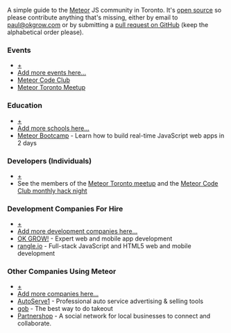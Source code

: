 A simple guide to the [Meteor](https://www.meteor.com/) JS community in
Toronto. It's [open source](https://github.com/okgrow/meteortoronto.com) so
please contribute anything that's missing, either by email to
[paul@okgrow.com](paul@okgrow.com) or by submitting a [pull request on
GitHub](https://github.com/okgrow/meteortoronto.com) (keep the alphabetical
order please).

### Events

* [+](https://github.com/okgrow/meteortoronto.com)
* [Add more events here...](https://github.com/okgrow/meteortoronto.com)
* [Meteor Code Club](http://www.meetup.com/Meteor-Code-Club/)
* [Meteor Toronto Meetup](http://www.meetup.com/Meteor-Toronto/)

### Education

* [+](https://github.com/okgrow/meteortoronto.com)
* [Add more schools here...](https://github.com/okgrow/meteortoronto.com)
* [Meteor Bootcamp](http://www.okgrow.com/meteor/learn/) - Learn how to build real-time JavaScript web apps in 2 days

### Developers (Individuals)

* [+](http://www.meetup.com/Meteor-Toronto/join/)
* See the members of the [Meteor Toronto meetup](http://www.meetup.com/Meteor-Toronto/members/) and the [Meteor Code Club monthly hack night](http://www.meetup.com/Meteor-Code-Club/members/)

### Development Companies For Hire

* [+](https://github.com/okgrow/meteortoronto.com)
* [Add more development companies here...](https://github.com/okgrow/meteortoronto.com)
* [OK GROW!](http://www.okgrow.com/meteor/) - Expert web and mobile app development
* [rangle.io](http://www.rangle.io/) - Full-stack JavaScript and HTML5 web and mobile development


### Other Companies Using Meteor

* [+](https://github.com/okgrow/meteortoronto.com)
* [Add more companies here...](https://github.com/okgrow/meteortoronto.com)
* [AutoServe1](http://autoserve1.com/) - Professional auto service advertising & selling tools
* [gob](https://www.omgob.com/) - The best way to do takeout
* [Partnershop](http://www.getpartnershop.com/) - A social network for local businesses to connect and collaborate.
